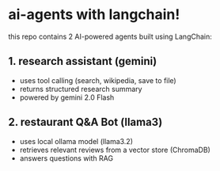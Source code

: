 # ai-agents with langchain!

this repo contains 2 AI-powered agents built using LangChain:

## 1. research assistant (gemini)
- uses tool calling (search, wikipedia, save to file)
- returns structured research summary
- powered by gemini 2.0 Flash

## 2. restaurant Q&A Bot (llama3)
- uses local ollama model (llama3.2)
- retrieves relevant reviews from a vector store (ChromaDB)
- answers questions with RAG
